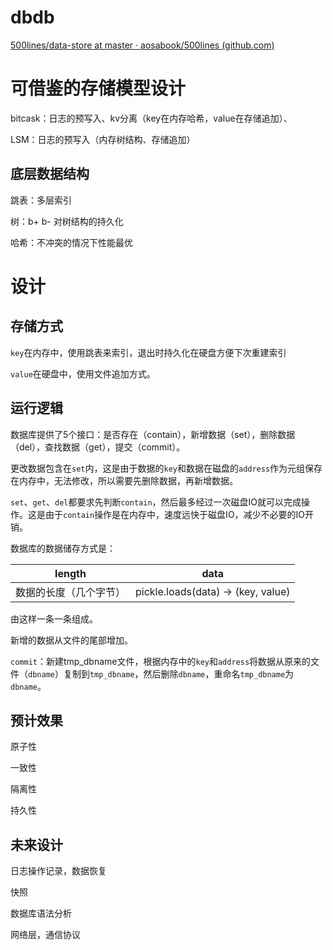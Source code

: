 # dbdb

[500lines/data-store at master · aosabook/500lines (github.com)](https://github.com/aosabook/500lines/tree/master/data-store)

# 可借鉴的存储模型设计

bitcask：日志的预写入、kv分离（key在内存哈希，value在存储追加）、

LSM：日志的预写入（内存树结构、存储追加）

## 底层数据结构

跳表：多层索引

树：b+ b- 对树结构的持久化

哈希：不冲突的情况下性能最优

# 设计

## 存储方式

`key`在内存中，使用跳表来索引，退出时持久化在硬盘方便下次重建索引

`value`在硬盘中，使用文件追加方式。

## 运行逻辑

数据库提供了5个接口：是否存在（contain），新增数据（set），删除数据（del），查找数据（get），提交（commit）。

更改数据包含在`set`内，这是由于数据的`key`和数据在磁盘的`address`作为元组保存在内存中，无法修改，所以需要先删除数据，再新增数据。

`set`、`get`、`del`都要求先判断`contain`，然后最多经过一次磁盘IO就可以完成操作。这是由于`contain`操作是在内存中，速度远快于磁盘IO，减少不必要的IO开销。

数据库的数据储存方式是：

|         length         |                data                |
| :--------------------: | :--------------------------------: |
| 数据的长度（几个字节） | pickle.loads(data) -> (key, value) |

由这样一条一条组成。

新增的数据从文件的尾部增加。

`commit`：新建tmp_dbname文件，根据内存中的`key`和`address`将数据从原来的文件（`dbname`）复制到`tmp_dbname`，然后删除`dbname`，重命名`tmp_dbname`为`dbname`。

## 预计效果

原子性

一致性

隔离性

持久性

## 未来设计

日志操作记录，数据恢复

快照

数据库语法分析

网络层，通信协议



